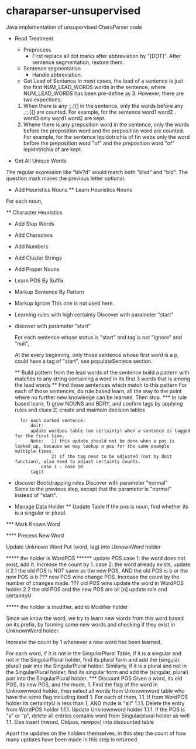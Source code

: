 charaparser-unsupervised
========================

Java implementation of unsupervised CharaParser code

* Read Treatment
    * Preprocess
        * First replace all dot marks after abbreviation by "[DOT]". After sentence segmentation, restore them.
    * Sentence segmentation
        * Handle abbreviation. 
    * Get Lead of Sentence
    In most cases, the lead of a sentence is just the first NUM_LEAD_WORDS words in the sentence, where NUM_LEAD_WORDS has been pre-define as 3. However, there are two expections:
    1) When there is any :;.[(] in the sentence, only the words before any ,:;\.\[(] are counted. For example, for the sentence
        word1 word2 . word3
    only
        word1 word2
    are kept.
    2) Whene there is any preposition word in the sentence, only the words before the preposition word and the preposition word are counted. For example, for the sentence
        lepidotrichia of fin webs
    only the word before the preposition word "of" and the preposition word "of"
        lepidotrichia of
    are kept.
    
* Get All Unique Words




The regular expression like "blv?d" would match both "blvd" and "bld". The question mark makes the previous letter optional.


* Add Heuristics Nouns
** Learn Heuristics Nouns

For each noun, 

** Character Heuristics

* Add Stop Words

* Add Characters

* Add Numbers

* Add Cluster Strings

* Add Proper Nouns

* Learn POS By Suffix

* Markup Sentence By Pattern

* Markup Ignore
    This one is not used here.
    
* Learning rules with high certainty
    Discover with parameter "start"
    
* discover
	with parameter "start"
	
	For each sentence whose status is "start" and tag is not "ignore" and "null", 

	At the every beginning, only those sentence whose first word is a p, could have a tag of "start", see populateSentece section.
	
	** Build pattern from the lead words of the sentence
        build a pattern with matches to any string containing a word in its first 3 words that is among the lead words
	** Find those sentences which match to this pattern
		For each of those sentences, do rule based learn, all the way to the point where no further new knowledge can be learned. Then stop.
        *** In rule based learn, 
        1) grow NOUNS and BDRY, and confirm tags by applying rules and clues 
        2) create and maintain decision tables
        
        for each marked sentence:
        	doit: 
        	update wordpos table (on certainty) when a sentence is tagged for the first time.
			Note: 	1) this update should not be done when a pos is looked up, because we may lookup a pos for the same example multiple times.
					2) if the tag need to be adjusted (not by doit function), also need to adjust certainty counts.
        		case 1 - case 10
        	tagit

* discover
	Bootstrapping rules
	Discover with parameter "normal"  
	Same to the previous step, except that the parameter is "normal" instead of "start".  
        


* Manage Data Holder
** Update Table
If the pos is noun, find whether its is a singular or plural.

*** Mark Known Word

**** Precess New Word

Update Unknown Word
Put (word, tag) into UknownWord holder

***** the holder is WordPOS
****** update POS
case 1: the word does not exist, add it. Increase the count by 1.
case 2: the word already exists, update it
    2.1 the old POS is NOT same as the new POS, AND	the old POS is b or the new POS is b
    ??? new POS wins
    change POS. Increase the count by the number of changes made.
    ??? old POS wins
    update the word in WordPOS holder
    2.2 the old POS and the new POS are all [n]
    update role and certaintyU

***** the holder is modifier, add to Modifier holder


Since we know the word, we try to learn new words from this word based on its prefix, by forming some new words and checking if they exist in UnknownWord holder.

Increase the count by 1 whenever a new word has been learned.

For each word, if it is not in the SingularPlural Table, if it is a singular and not in the SingularPlural holder, find its plural form and add the (singular, plural) pair into the SingularPlural holder. Similarly, if it is a plural and not in the SingularPlural holder, find its singular form and add the (singular, plural) pair into the SingularPlural holder.
*** Discount POS
    Given a word, its old POS, its new POS, and the mode,
    1. Find the flag of the word in Unknownword holder, then select all words from Unknownword table who have the same flag including itself
    1. For each of them, 
        1.1. If from WordPOS holder its certaintyU is less than 1, AND mode is "all"
		    1.1.1. Delete the entry from WordPOS holder
		    1.1.1. Update Unknownword holder
		    1.1.1. If the POS is "s" or "p", delete all entries contains word from Singularplural holder as well
        1.1. Else insert (nword, Oldpos, newpos) into discounted table

Apart the updates on the holders themselves, in this step the count of how many updates have been made in this step is returned.